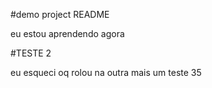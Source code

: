 #demo project README

eu estou aprendendo agora

#TESTE 2

eu esqueci oq rolou na outra
mais um teste 35
